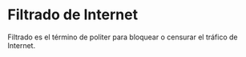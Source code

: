 [Title]: # (Filtrado de internet)
[Order]: # (56)

# Filtrado de Internet 

Filtrado es el término de politer para bloquear o censurar el tráfico de Internet.